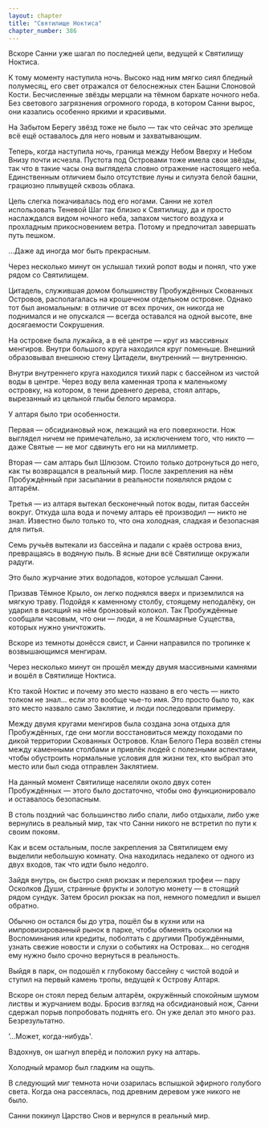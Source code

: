 ```yaml
---
layout: chapter
title: "Святилище Ноктиса"
chapter_number: 386
---
```


Вскоре Санни уже шагал по последней цепи, ведущей к Святилищу Ноктиса.

К тому моменту наступила ночь. Высоко над ним мягко сиял бледный полумесяц, его свет отражался от белоснежных стен Башни Слоновой Кости. Бесчисленные звёзды мерцали на тёмном бархате ночного неба. Без светового загрязнения огромного города, в котором Санни вырос, они казались особенно яркими и красивыми.

На Забытом Берегу звёзд тоже не было — так что сейчас это зрелище всё ещё оставалось для него новым и захватывающим.

Теперь, когда наступила ночь, граница между Небом Вверху и Небом Внизу почти исчезла. Пустота под Островами тоже имела свои звёзды, так что в такие часы она выглядела словно отражение настоящего неба. Единственным отличием было отсутствие луны и силуэта белой башни, грациозно плывущей сквозь облака.

Цепь слегка покачивалась под его ногами. Санни не хотел использовать Теневой Шаг так близко к Святилищу, да и просто наслаждался видом ночного неба, запахом чистого воздуха и прохладным прикосновением ветра. Потому и предпочитал завершать путь пешком.

…Даже ад иногда мог быть прекрасным.

Через несколько минут он услышал тихий ропот воды и понял, что уже рядом со Святилищем.

Цитадель, служившая домом большинству Пробуждённых Скованных Островов, располагалась на крошечном отдельном островке. Однако тот был аномальным: в отличие от всех прочих, он никогда не поднимался и не опускался — всегда оставался на одной высоте, вне досягаемости Сокрушения.

На островке была лужайка, а в её центре — круг из массивных менгиров. Внутри большого круга находился круг поменьше. Внешний образовывал внешнюю стену Цитадели, внутренний — внутреннюю.

Внутри внутреннего круга находился тихий парк с бассейном из чистой воды в центре. Через воду вела каменная тропа к маленькому островку, на котором, в тени древнего дерева, стоял алтарь, вырезанный из цельной глыбы белого мрамора.

У алтаря было три особенности.

Первая — обсидиановый нож, лежащий на его поверхности. Нож выглядел ничем не примечательно, за исключением того, что никто — даже Святые — не мог сдвинуть его ни на миллиметр.

Вторая — сам алтарь был Шлюзом. Стоило только дотронуться до него, как ты возвращался в реальный мир. После закрепления на нём Пробуждённый при засыпании в реальности появлялся рядом с алтарём.

Третья — из алтаря вытекал бесконечный поток воды, питая бассейн вокруг. Откуда шла вода и почему алтарь её производил — никто не знал. Известно было только то, что она холодная, сладкая и безопасная для питья.

Семь ручьёв вытекали из бассейна и падали с краёв острова вниз, превращаясь в водяную пыль. В ясные дни всё Святилище окружали радуги.

Это было журчание этих водопадов, которое услышал Санни.

Призвав Тёмное Крыло, он легко поднялся вверх и приземлился на мягкую траву. Подойдя к каменному столбу, стоящему неподалёку, он ударил в висящий на нём бронзовый колокол. Так Пробуждённые сообщали часовым, что они — люди, а не Кошмарные Существа, которых нужно уничтожить.

Вскоре из темноты донёсся свист, и Санни направился по тропинке к возвышающимся менгирам.

Через несколько минут он прошёл между двумя массивными камнями и вошёл в Святилище Ноктиса.

Кто такой Ноктис и почему это место названо в его честь — никто толком не знал… если это вообще чье-то имя. Это просто было то, как это место назвало само Заклятие, и люди последовали примеру.

Между двумя кругами менгиров была создана зона отдыха для Пробуждённых, где они могли восстановиться между походами по дикой территории Скованных Островов. Клан Белого Пера возвёл стены между каменными столбами и привлёк людей с полезными аспектами, чтобы обустроить нормальные условия для жизни тех, кто выбрал это место или был сюда отправлен Заклятием.

На данный момент Святилище населяли около двух сотен Пробуждённых — этого было достаточно, чтобы оно функционировало и оставалось безопасным.

В столь поздний час большинство либо спали, либо отдыхали, либо уже вернулись в реальный мир, так что Санни никого не встретил по пути к своим покоям.

Как и всем остальным, после закрепления за Святилищем ему выделили небольшую комнату. Она находилась недалеко от одного из двух входов, так что идти было недолго.

Зайдя внутрь, он быстро снял рюкзак и переложил трофеи — пару Осколков Души, странные фрукты и золотую монету — в стоящий рядом сундук. Затем бросил рюкзак на пол, немного помедлил и вышел обратно.

Обычно он остался бы до утра, пошёл бы в кухни или на импровизированный рынок в парке, чтобы обменять осколки на Воспоминания или кредиты, поболтать с другими Пробуждёнными, узнать свежие новости и слухи о событиях на Островах… но сегодня ему нужно было срочно вернуться в реальность.

Выйдя в парк, он подошёл к глубокому бассейну с чистой водой и ступил на первый камень тропы, ведущей к Острову Алтаря.

Вскоре он стоял перед белым алтарём, окружённый спокойным шумом листвы и журчанием воды. Бросив взгляд на обсидиановый нож, Санни сдержал порыв попробовать поднять его. Он уже делал это много раз. Безрезультатно.

’…Может, когда-нибудь'.

Вздохнув, он шагнул вперёд и положил руку на алтарь.

Холодный мрамор был гладким на ощупь.

В следующий миг темнота ночи озарилась вспышкой эфирного голубого света. Когда она рассеялась, под древним деревом уже никого не было.

Санни покинул Царство Снов и вернулся в реальный мир.

